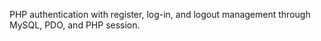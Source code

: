 PHP authentication with register, log-in, and logout management through MySQL, PDO, and PHP session.

